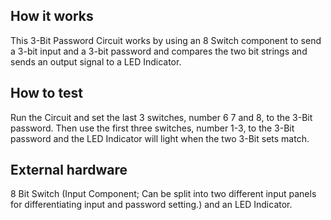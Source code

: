<!---

This file is used to generate your project datasheet. Please fill in the information below and delete any unused
sections.

You can also include images in this folder and reference them in the markdown. Each image must be less than
512 kb in size, and the combined size of all images must be less than 1 MB.
-->

## How it works

This 3-Bit Password Circuit works by using an 8 Switch component to send a 3-bit input and a 3-bit password and compares the two bit strings and sends an output signal to a LED Indicator.

## How to test

Run the Circuit and set the last 3 switches, number 6 7 and 8, to the 3-Bit password. Then use the first three switches, number 1-3, to the 3-Bit password and the LED Indicator will light when the two 3-Bit sets match. 

## External hardware

8 Bit Switch (Input Component; Can be split into two different input panels for differentiating input and password setting.) and an LED Indicator.

